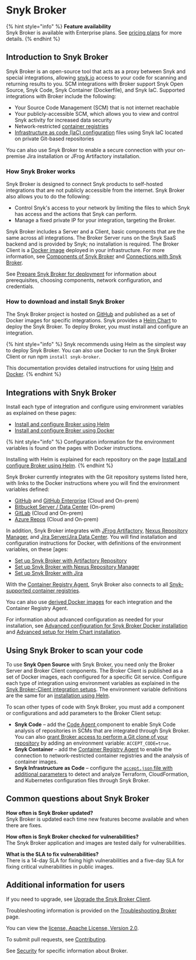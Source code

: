 # Snyk Broker

{% hint style="info" %}
**Feature availability**\
Snyk Broker is available with Enterprise plans. See [pricing plans](https://snyk.io/plans/) for more details.
{% endhint %}

## Introduction to Snyk Broker

Snyk Broker is an open-source tool that acts as a proxy between Snyk and special integrations, allowing [snyk.io](http://snyk.io/) access to your code for scanning and returning results to you. SCM integrations with Broker support Snyk Open Source, Snyk Code, Snyk Container (Dockerfile), and Snyk IaC. Supported integrations with Broker include the following:

* Your Source Code Management (SCM) that is not internet reachable
* Your publicly-accessible SCM, which allows you to view and control Snyk activity for increased data security
* Network-restricted [container registries](snyk-broker-container-registry-agent/)
* [Infrastructure as code (IaC) configuration](snyk-broker-infrastructure-as-code-detection/) files using Snyk IaC located on private Git-based repositories

You can also use Snyk Broker to enable a secure connection with your on-premise Jira installation or JFrog Artifactory installation.

### How Snyk Broker works

Snyk Broker is designed to connect Snyk products to self-hosted integrations that are not publicly accessible from the internet. Snyk Broker also allows you to do the following:

* Control Snyk's access to your network by limiting the files to which Snyk has access and the actions that Snyk can perform.
* Manage a fixed private IP for your integration, targeting the Broker.

Snyk Broker includes a Server and a Client, basic components that are the same across all integrations. The Broker Server runs on the Snyk SaaS backend and is provided by Snyk; no installation is required. The Broker Client is a [Docker image](https://hub.docker.com/r/snyk/broker/) deployed in your infrastructure. For more information, see [Components of Snyk Broker](components-of-snyk-broker.md) and [Connections with Snyk Broker](connections-with-snyk-broker.md).

See [Prepare Snyk Broker for deployment](prepare-snyk-broker-for-deployment.md) for information about prerequisites, choosing components, network configuration, and credentials.

### How to download and install Snyk Broker

The Snyk Broker project is hosted on [GitHub](https://github.com/snyk/broker) and published as a set of Docker images for specific integrations. Snyk provides a [Helm Chart](https://github.com/snyk/snyk-broker-helm) to deploy the Snyk Broker. To deploy Broker, you must install and configure an integration.

{% hint style="info" %}
Snyk recommends using Helm as the simplest way to deploy Snyk Broker. You can also use Docker to run the Snyk Broker Client or run npm `install snyk-broker`.

This documentation provides detailed instructions for using [Helm](install-and-configure-broker-using-helm/) and [Docker](install-and-configure-broker-using-docker/).
{% endhint %}

## **Integrations with Snyk Broker**

Install each type of integration and configure using environment variables as explained on these pages:

* [Install and configure Broker using Helm](install-and-configure-broker-using-helm/)
* [Install and configure Broker using Docker](install-and-configure-broker-using-docker/)

{% hint style="info" %}
Configuration information for the environment variables is found on the pages with Docker instructions.

Installing with Helm is explained for each repository on the page [Install and configure Broker using Helm](install-and-configure-broker-using-helm/).
{% endhint %}

Snyk Broker currently integrates with the Git repository systems listed here, with links to the Docker instructions where you will find the environment variables defined:

* [GitHub](../../integrations/git-repository-scm-integrations/github-integration.md) and [GitHub Enterprise](../../integrations/git-repository-scm-integrations/github-enterprise-integration.md) (Cloud and On-prem)
* [Bitbucket Server / Data Center](../../integrations/git-repository-scm-integrations/bitbucket-data-center-server-integration.md) (On-prem)
* [GitLab](../../integrations/git-repository-scm-integrations/gitlab-integration.md) (Cloud and On-prem)
* [Azure Repos](../../integrations/git-repository-scm-integrations/azure-repositories-integration.md) (Cloud and On-prem)

In addition, Snyk Broker integrates with [JFrog Artifactory](../../integrations/private-registry-integrations/artifactory-repository-setup.md), [Nexus Repository Manager](../../integrations/private-registry-integrations/nexus-repo-manager-setup.md), and  [Jira Server/Jira Data Center](../../integrations/notifications-ticketing-system-integrations/jira.md). You will find installation and configuration instructions for Docker, with definitions of the environment variables, on these \[ages:

* [Set up Snyk Broker with Artifactory Repository](snyk-broker-set-up-examples/set-up-snyk-broker-with-artifactory-repository.md)
* [Set up Snyk Broker with Nexus Repository Manager](snyk-broker-set-up-examples/set-up-snyk-broker-with-nexus-repository-manager.md)
* [Set up Snyk Broker with Jira](snyk-broker-set-up-examples/setup-broker-with-jira.md)

With the [Container Registry Agent](snyk-broker-container-registry-agent/), Snyk Broker also connects to all [Snyk-supported container registries](snyk-broker-container-registry-agent/).

You can also use [derived Docker images](snyk-broker-set-up-examples/derived-docker-images-for-broker-client-integrations-and-container-registry-agent.md) for each integration and the Container Registry Agent.

For information about advanced configuration as needed for your installation, see [Advanced configuration for Snyk Broker Docker installation ](install-and-configure-broker-using-docker/advanced-configuration-for-snyk-broker-docker-installation/)and [Advanced setup for Helm Chart installation](install-and-configure-broker-using-helm/advanced-setup-for-helm-chart-installation/).

## **Using Snyk Broker to scan your code**

To use **Snyk Open Source** with Snyk Broker, you need only the Broker Server and  Broker Client components. The Broker Client is published as a set of Docker images, each configured for a specific Git service. Configure each type of integration using environment variables as explained in the [Snyk Broker-Client integration setups](snyk-broker-set-up-examples/). The environment variable definitions are the same for an [installation using Helm](install-and-configure-broker-using-helm/).

To scan other types of code with Snyk Broker, you must add a component or configurations and add parameters to the Broker Client setup:

* **Snyk Code** – add the [Code Agent ](snyk-broker-code-agent/)component to enable Snyk Code analysis of repositories in SCMs that are integrated through Snyk Broker. You can also [grant Broker access to perform a Git clone of your repository](install-and-configure-broker-using-docker/advanced-configuration-for-snyk-broker-docker-installation/snyk-code-clone-capability-with-broker-for-docker.md) by adding an environment variable: `ACCEPT_CODE=true.`
* **Snyk Container** – add the [Container Registry Agent](snyk-broker-container-registry-agent/) to enable the connection to network-restricted container registries and the analysis of container images.
* **Snyk Infrastructure as Code** – configure the [`accept.json` file with additional parameters](snyk-broker-infrastructure-as-code-detection/) to detect and analyze Terraform, CloudFormation, and Kubernetes configuration files through Snyk Broker.

## Common questions about Snyk Broker

**How often is Snyk Broker updated?**\
Snyk Broker is updated each time new features become available and when there are fixes.

**How often is Snyk Broker checked for vulnerabilities?**\
The Snyk Broker application and images are tested daily for vulnerabilities.

**What is the SLA to fix vulnerabilities?**\
There is a 14-day SLA for fixing high vulnerabilities and a five-day SLA for fixing critical vulnerabilities in public images.

## Additional information for users

If you need to upgrade, see [Upgrade the Snyk Broker Client](upgrade-the-snyk-broker-client.md).

Troubleshooting information is provided on the [Troubleshooting Broker](troubleshooting-broker.md) page.

You can view the [license, Apache License, Version 2.0](https://github.com/snyk/broker/blob/master/LICENSE).

To submit pull requests, see [Contributing](https://github.com/snyk/broker/blob/master/.github/CONTRIBUTING.md).

See [Security](https://github.com/snyk/broker/blob/master/SECURITY.md) for specific information about Broker.
